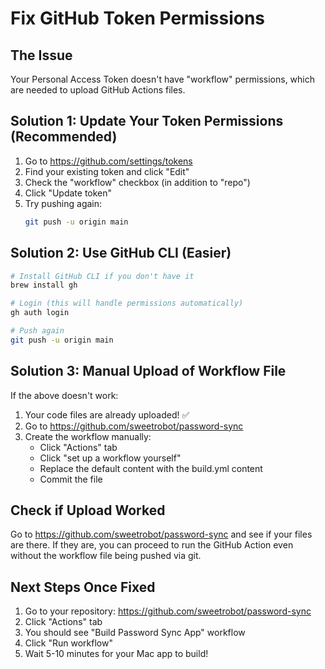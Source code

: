 # Fix GitHub Token Permissions

## The Issue
Your Personal Access Token doesn't have "workflow" permissions, which are needed to upload GitHub Actions files.

## Solution 1: Update Your Token Permissions (Recommended)

1. Go to https://github.com/settings/tokens
2. Find your existing token and click "Edit" 
3. Check the "workflow" checkbox (in addition to "repo")
4. Click "Update token"
5. Try pushing again:
   ```bash
   git push -u origin main
   ```

## Solution 2: Use GitHub CLI (Easier)

```bash
# Install GitHub CLI if you don't have it
brew install gh

# Login (this will handle permissions automatically)
gh auth login

# Push again
git push -u origin main
```

## Solution 3: Manual Upload of Workflow File

If the above doesn't work:

1. Your code files are already uploaded! ✅
2. Go to https://github.com/sweetrobot/password-sync
3. Create the workflow manually:
   - Click "Actions" tab
   - Click "set up a workflow yourself"
   - Replace the default content with the build.yml content
   - Commit the file

## Check if Upload Worked

Go to https://github.com/sweetrobot/password-sync and see if your files are there. If they are, you can proceed to run the GitHub Action even without the workflow file being pushed via git.

## Next Steps Once Fixed

1. Go to your repository: https://github.com/sweetrobot/password-sync
2. Click "Actions" tab
3. You should see "Build Password Sync App" workflow
4. Click "Run workflow" 
5. Wait 5-10 minutes for your Mac app to build!